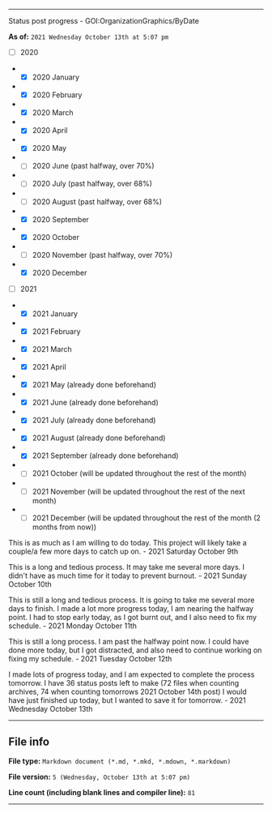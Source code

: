 
***

Status post progress - GOI:OrganizationGraphics/ByDate

**As of:** `2021 Wednesday October 13th at 5:07 pm`

- [ ] 2020

- - [x] 2020 January

- - [x] 2020 February

- - [x] 2020 March

- - [x] 2020 April

- - [x] 2020 May

- - [ ] 2020 June (past halfway, over 70%)

- - [ ] 2020 July (past halfway, over 68%)

- - [ ] 2020 August (past halfway, over 68%)

- - [x] 2020 September

- - [x] 2020 October

- - [ ] 2020 November (past halfway, over 70%)

- - [x] 2020 December

- [ ] 2021

- - [x] 2021 January

- - [x] 2021 February

- - [x] 2021 March

- - [x] 2021 April

- - [x] 2021 May (already done beforehand)

- - [x] 2021 June (already done beforehand)

- - [x] 2021 July (already done beforehand)

- - [x] 2021 August (already done beforehand)

- - [x] 2021 September (already done beforehand)

- - [ ] 2021 October (will be updated throughout the rest of the month)

- - [ ] 2021 November (will be updated throughout the rest of the next month)

- - [ ] 2021 December (will be updated throughout the rest of the month (2 months from now))

This is as much as I am willing to do today. This project will likely take a couple/a few more days to catch up on. - 2021 Saturday October 9th

This is a long and tedious process. It may take me several more days. I didn't have as much time for it today to prevent burnout. - 2021 Sunday October 10th

This is still a long and tedious process. It is going to take me several more days to finish. I made a lot more progress today, I am nearing the halfway point. I had to stop early today, as I got burnt out, and I also need to fix my schedule. - 2021 Monday October 11th

This is still a long process. I am past the halfway point now. I could have done more today, but I got distracted, and also need to continue working on fixing my schedule. - 2021 Tuesday October 12th

I made lots of progress today, and I am expected to complete the process tomorrow. I have 36 status posts left to make (72 files when counting archives, 74 when counting tomorrows 2021 October 14th post) I would have just finished up today, but I wanted to save it for tomorrow. - 2021 Wednesday October 13th

***

## File info

**File type:** `Markdown document (*.md, *.mkd, *.mdown, *.markdown)`

**File version:** `5 (Wednesday, October 13th at 5:07 pm)`

**Line count (including blank lines and compiler line):** `81`

***

